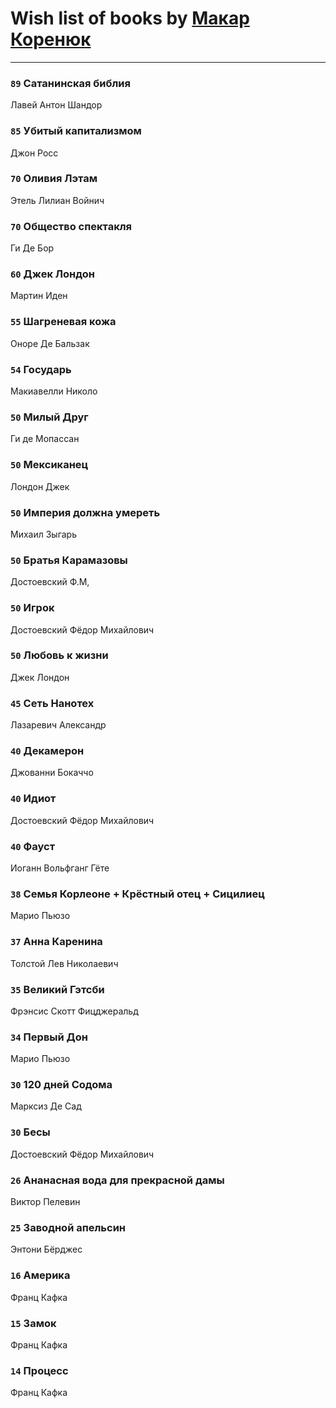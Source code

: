 # Wish list of books by [Макар Коренюк](http://vk.com/id126368737)
---

### `89` Сатанинская библия
Лавей Антон Шандор

### `85` Убитый капитализмом
Джон Росс

### `70` Оливия Лэтам
Этель Лилиан Войнич

### `70` Общество спектакля
Ги Де Бор

### `60` Джек Лондон
Мартин Иден

### `55` Шагреневая кожа
Оноре Де Бальзак

### `54` Государь
Макиавелли Николо

### `50` Милый Друг
Ги де Мопассан

### `50` Мексиканец
Лондон Джек

### `50` Империя должна умереть
Михаил Зыгарь

### `50` Братья Карамазовы
Достоевский Ф.М,

### `50` Игрок
Достоевский Фёдор Михайлович

### `50` Любовь к жизни
Джек Лондон

### `45` Сеть Нанотех
Лазаревич Александр

### `40` Декамерон
Джованни Бокаччо

### `40` Идиот
Достоевский Фёдор Михайлович

### `40` Фауст
Иоганн Вольфганг Гёте

### `38` Семья Корлеоне + Крёстный отец + Сицилиец
Марио Пьюзо

### `37` Анна Каренина
Толстой Лев Николаевич

### `35` Великий Гэтсби
Фрэнсис Скотт Фицджеральд

### `34` Первый Дон
Марио Пьюзо

### `30` 120 дней Содома
Марксиз Де Сад

### `30` Бесы
Достоевский Фёдор Михайлович

### `26` Ананасная вода для прекрасной дамы
Виктор Пелевин

### `25` Заводной апельсин
Энтони Бёрджес

### `16` Америка
Франц Кафка

### `15` Замок
Франц Кафка

### `14` Процесс
Франц Кафка

